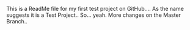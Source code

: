 This is a ReadMe file for my first test project on GitHub.... As the name suggests it is a Test Project.. So... yeah.
More changes on the Master Branch..
